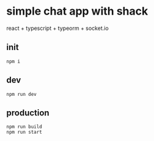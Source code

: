# simple chat app with shack

react + typescript + typeorm + socket.io

## init

```
npm i
```

## dev

```
npm run dev
```


## production

```
npm run build
npm run start
```